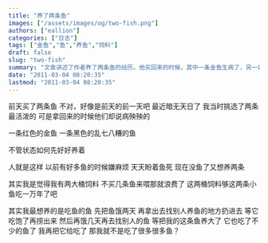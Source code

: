 ```yaml
---
title: "养了两条鱼"
images: ["/assets/images/og/two-fish.png"]
authors: ["eallion"]
categories: ["日志"]
tags: ["金鱼","鱼","养鱼","饲料"]
draft: false
slug: "two-fish"
summary: "文章讲述了作者养了两条鱼的经历。他买回来的时候，其中一条金鱼生病了，另一条是黑色的杂种鱼。虽然状态不好，但作者还是决定好好养着它们。以前他有很多鱼时觉得麻烦，现在没有了反而想再养两条。他还提到自己有很多饲料要用掉才能浪费，并且表达了想养吃其他鱼的大型食肉鱼的念头。最后，作者表示如果把这条小鱼喂大并吃掉，则自己也算是吃过很多其他小鱼了。"
date: "2011-03-04 08:20:35"
lastmod: "2011-03-04 08:20:35"
---
```


前天买了两条鱼
不对，好像是前天的前一天吧
最近暗无天日了
我当时挑选了两条最活泼的
可是拿回来的时候他们却说病殃殃的

一条红色的金鱼
一条黑色的乱七八糟的鱼

不管状态如何先好好养着

人就是这样
以前有好多鱼的时候嫌麻烦
天天盼着鱼死
现在没鱼了又想养两条

其实我是觉得我有两大桶饲料
不买几条鱼来喂那就浪费了
这两桶饲料够这两条小鱼吃一万年了吧

其实我最想养的是吃鱼的鱼
先把鱼饿两天
再拿出去找别人养鱼的地方扔进去
等它吃饱了再捞出来
然后再饿几天再去找别人的鱼
等把我的这条鱼养大了
它也吃了不少的鱼了
我再把它给吃了
那我就不是吃了很多很多鱼？
